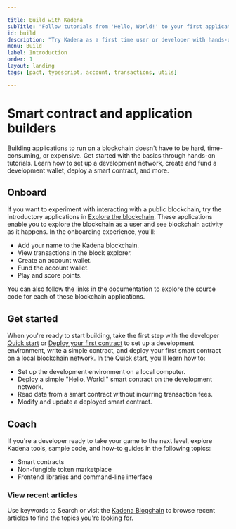 ```yaml
---

title: Build with Kadena
subTitle: "Follow tutorials from 'Hello, World!' to your first application"
id: build
description: "Try Kadena as a first time user or developer with hands-on tutorials or follow your own path using sample code and how-to guides."
menu: Build
label: Introduction
order: 1
layout: landing
tags: [pact, typescript, account, transactions, utils]

---
```


# Smart contract and application builders

Building applications to run on a blockchain doesn't have to be hard, time-consuming, or expensive. 
Get started with the basics through hands-on tutorials. 
Learn how to set up a development network, create and fund a development wallet, deploy a smart contract, and more. 

## Onboard

If you want to experiment with interacting with a public blockchain, try the introductory applications in [Explore the blockchain](/learn/onboard).
These applications enable you to explore the blockchain as a user and see blockchain activity as it happens.
In the onboarding experience, you'll:

- Add your name to the Kadena blockchain.
- View transactions in the block explorer.
- Create an account wallet.
- Fund the account wallet.
- Play and score points.

You can also follow the links in the documentation to explore the source code for each of these blockchain applications.

## Get started

When you're ready to start building, take the first step with the developer [Quick start](/build/quickstart) or [Deploy your first contract](/build/deploy-first-contract) to set up a development environment, write a simple contract, and deploy your first smart contract on a local blockchain network.
In the Quick start, you'll learn how to:

- Set up the development environment on a local computer.
- Deploy a simple "Hello, World!" smart contract on the development network.
- Read data from a smart contract without incurring transaction fees.
- Modify and update a deployed smart contract.

## Coach

If you're a developer ready to take your game to the next level, explore Kadena tools, sample code, and how-to guides in the following topics:

- Smart contracts
- Non-fungible token marketplace
- Frontend libraries and command-line interface

### View recent articles

Use keywords to Search or visit the [Kadena Blogchain](https://www.kadena.io/blog) to browse recent articles to find the topics you're looking for.
